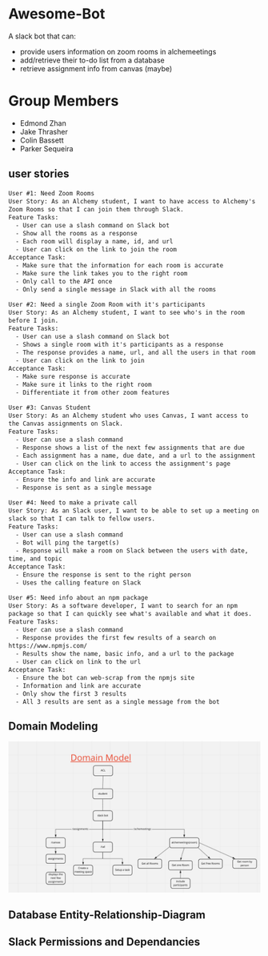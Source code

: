 # Awesome-Bot
A slack bot that can:
  - provide users information on zoom rooms in alchemeetings
  - add/retrieve their to-do list from a database
  - retrieve assignment info from canvas (maybe)


# Group Members
  - Edmond Zhan
  - Jake Thrasher
  - Colin Bassett
  - Parker Sequeira
  
## user stories
```
User #1: Need Zoom Rooms
User Story: As an Alchemy student, I want to have access to Alchemy's Zoom Rooms so that I can join them through Slack.
Feature Tasks:
  - User can use a slash command on Slack bot
  - Show all the rooms as a response
  - Each room will display a name, id, and url
  - User can click on the link to join the room
Acceptance Task: 
  - Make sure that the information for each room is accurate
  - Make sure the link takes you to the right room
  - Only call to the API once
  - Only send a single message in Slack with all the rooms
```
```
User #2: Need a single Zoom Room with it's participants
User Story: As an Alchemy student, I want to see who's in the room before I join.
Feature Tasks:
  - User can use a slash command on Slack bot
  - Shows a single room with it's participants as a response
  - The response provides a name, url, and all the users in that room
  - User can click on the link to join
Acceptance Task: 
  - Make sure response is accurate
  - Make sure it links to the right room
  - Differentiate it from other zoom features
```
```
User #3: Canvas Student
User Story: As an Alchemy student who uses Canvas, I want access to the Canvas assignments on Slack.
Feature Tasks:
  - User can use a slash command 
  - Response shows a list of the next few assignments that are due
  - Each assignment has a name, due date, and a url to the assignment
  - User can click on the link to access the assignment's page
Acceptance Task: 
  - Ensure the info and link are accurate
  - Response is sent as a single message
```
```
User #4: Need to make a private call 
User Story: As an Slack user, I want to be able to set up a meeting on slack so that I can talk to fellow users.
Feature Tasks:
  - User can use a slash command
  - Bot will ping the target(s)
  - Response will make a room on Slack between the users with date, time, and topic
Acceptance Task: 
  - Ensure the response is sent to the right person
  - Uses the calling feature on Slack
```
```
User #5: Need info about an npm package
User Story: As a software developer, I want to search for an npm package so that I can quickly see what's available and what it does.
Feature Tasks:
  - User can use a slash command
  - Response provides the first few results of a search on https://www.npmjs.com/
  - Results show the name, basic info, and a url to the package
  - User can click on link to the url
Acceptance Task: 
  - Ensure the bot can web-scrap from the npmjs site
  - Information and link are accurate
  - Only show the first 3 results
  - All 3 results are sent as a single message from the bot
```
## Domain Modeling
![Alt text](./docs/data-model.png "Optional title")

## Database Entity-Relationship-Diagram

## Slack Permissions and Dependancies

